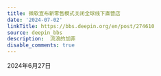 ```yaml
---
title: 微软宣布新零售模式关闭全球线下直营店
date: '2024-07-02'
linkTitle: https://bbs.deepin.org/en/post/274610
source: deepin_bbs
description:  流浪的加菲 
disable_comments: true
---
```

2024年6月27日
